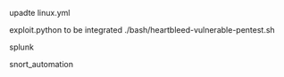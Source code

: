 upadte linux.yml

exploit.python to be integrated ./bash/heartbleed-vulnerable-pentest.sh


splunk

snort_automation

